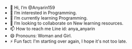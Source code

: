 - 👋 Hi, I’m @Anyarin159
- 👀 I’m interested in Programming.
- 🌱 I’m currently learning Programming.
- 💞️ I’m looking to collaborate on New learning resources.
- 📫 How to reach me Line id: anya_anyarin
- 😄 Pronouns: Woman and Girl.
- ⚡ Fun fact: I'm starting over again, I hope it's not too late.

<!---
Anyarin159/Anyarin159 is a ✨ special ✨ repository because its `README.md` (this file) appears on your GitHub profile.
You can click the Preview link to take a look at your changes.
--->
